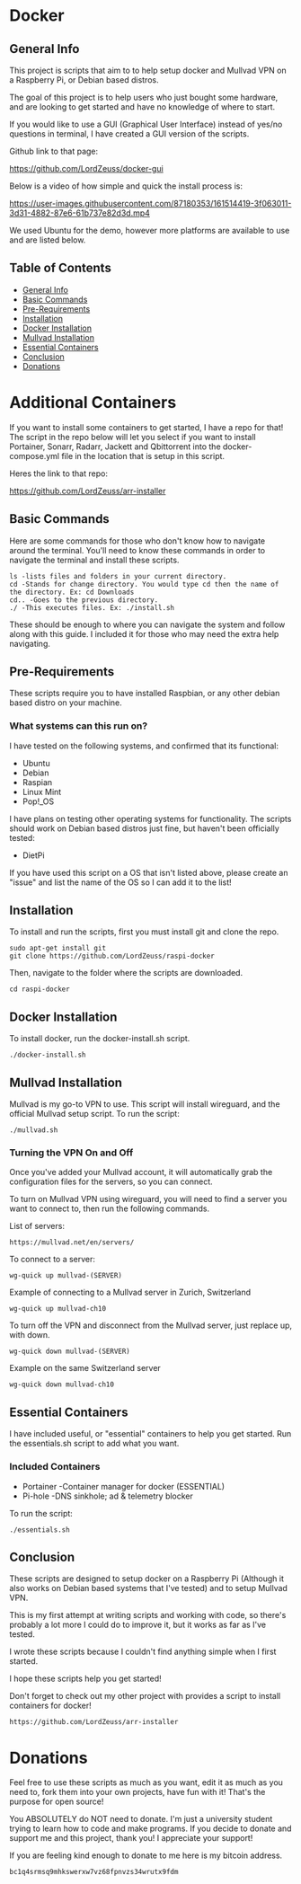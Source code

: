 # Docker

## General Info
This project is scripts that aim to to help setup docker and Mullvad VPN on a Raspberry Pi, or Debian based distros.

The goal of this project is to help users who just bought some hardware, and are looking to get started and have no knowledge of where to start.

If you would like to use a GUI (Graphical User Interface) instead of yes/no questions in terminal, I have created a GUI version of the scripts.

Github link to that page:

https://github.com/LordZeuss/docker-gui

Below is a video of how simple and quick the install process is:



https://user-images.githubusercontent.com/87180353/161514419-3f063011-3d31-4882-87e6-61b737e82d3d.mp4




We used Ubuntu for the demo, however more platforms are available to use and are listed below.

## Table of Contents
* [General Info](#general-info)
* [Basic Commands](#basic-commands)
* [Pre-Requirements](#pre-requirements)
* [Installation](#installation)
* [Docker Installation](#docker-installation)
* [Mullvad Installation](#mullvad-installation)
* [Essential Containers](#essential-containers)
* [Conclusion](#conclusion)
* [Donations](#donations)

# Additional Containers
If you want to install some containers to get started, I have a repo for that!
The script in the repo below will let you select if you want to install Portainer, Sonarr, Radarr, Jackett and Qbittorrent into the docker-compose.yml file in the location that is setup in this script.

Heres the link to that repo:

https://github.com/LordZeuss/arr-installer


## Basic Commands
Here are some commands for those who don't know how to navigate around the terminal.
You'll need to know these commands in order to navigate the terminal and install these scripts.

```
ls -lists files and folders in your current directory. 
cd -Stands for change directory. You would type cd then the name of the directory. Ex: cd Downloads
cd.. -Goes to the previous directory.
./ -This executes files. Ex: ./install.sh 
```
These should be enough to where you can navigate the system and follow along with this guide. I included it for those who may need the extra help navigating.

## Pre-Requirements

These scripts require you to have installed Raspbian, or any other debian based distro on your machine.

### What systems can this run on?
I have tested on the following systems, and confirmed that its functional:
* Ubuntu
* Debian
* Raspian
* Linux Mint
* Pop!_OS

I have plans on testing other operating systems for functionality. The scripts should work on Debian based distros just fine, but haven't been officially tested:
* DietPi

If you have used this script on a OS that isn't listed above, please create an "issue" and list the name of the OS so I can add it to the list!

## Installation
To install and run the scripts, first you must install git and clone the repo.

```
sudo apt-get install git
git clone https://github.com/LordZeuss/raspi-docker
```
Then, navigate to the folder where the scripts are downloaded.

```
cd raspi-docker
```

## Docker Installation
To install docker, run the docker-install.sh script.

```
./docker-install.sh
```

## Mullvad Installation
Mullvad is my go-to VPN to use. This script will install wireguard, and the official Mullvad setup script.
To run the script:

```
./mullvad.sh
```

### Turning the VPN On and Off
Once you've added your Mullvad account, it will automatically grab the configuration files for the servers, so you can connect.

To turn on Mullvad VPN using wireguard, you will need to find a server you want to connect to, then run the following commands.

List of servers:
```
https://mullvad.net/en/servers/
```
To connect to a server:
```
wg-quick up mullvad-(SERVER)
```
Example of connecting to a Mullvad server in Zurich, Switzerland
```
wg-quick up mullvad-ch10
```
To turn off the VPN and disconnect from the Mullvad server, just replace up, with down.
```
wg-quick down mullvad-(SERVER)
```
Example on the same Switzerland server
```
wg-quick down mullvad-ch10
```

## Essential Containers
I have included useful, or "essential" containers to help you get started. Run the essentials.sh script to add what you want.

### Included Containers
* Portainer   -Container manager for docker (ESSENTIAL)
* Pi-hole     -DNS sinkhole; ad & telemetry blocker

To run the script:
```
./essentials.sh
```

## Conclusion
These scripts are designed to setup docker on a Raspberry Pi (Although it also works on Debian based systems that I've tested) and to setup Mullvad VPN.

This is my first attempt at writing scripts and working with code, so there's probably a lot more I could do to improve it, but it works as far as I've tested.

I wrote these scripts because I couldn't find anything simple when I first started. 

I hope these scripts help you get started!

Don't forget to check out my other project with provides a script to install containers for docker!

```
https://github.com/LordZeuss/arr-installer
```

# Donations
Feel free to use these scripts as much as you want, edit it as much as you need to, fork them into your own projects, have fun with it! That's the purpose for open source!

You ABSOLUTELY do NOT need to donate. I'm just a university student trying to learn how to code and make programs. If you decide to donate and support me and this project, thank you! I appreciate your support!

If you are feeling kind enough to donate to me here is my bitcoin address. 

```
bc1q4srmsq9mhkswerxw7vz68fpnvzs34wrutx9fdm
```

